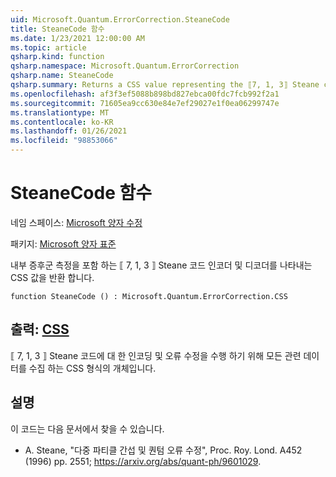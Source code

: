 ```yaml
---
uid: Microsoft.Quantum.ErrorCorrection.SteaneCode
title: SteaneCode 함수
ms.date: 1/23/2021 12:00:00 AM
ms.topic: article
qsharp.kind: function
qsharp.namespace: Microsoft.Quantum.ErrorCorrection
qsharp.name: SteaneCode
qsharp.summary: Returns a CSS value representing the ⟦7, 1, 3⟧ Steane code encoder and decoder with in-place syndrome measurement.
ms.openlocfilehash: af3f3ef5088b898bd827ebca00fdc7fcb992f2a1
ms.sourcegitcommit: 71605ea9cc630e84e7ef29027e1f0ea06299747e
ms.translationtype: MT
ms.contentlocale: ko-KR
ms.lasthandoff: 01/26/2021
ms.locfileid: "98853066"
---
```

# <a name="steanecode-function"></a>SteaneCode 함수

네임 스페이스: [Microsoft 양자 수정](xref:Microsoft.Quantum.ErrorCorrection)

패키지: [Microsoft 양자 표준](https://nuget.org/packages/Microsoft.Quantum.Standard)


내부 증후군 측정을 포함 하는 ⟦ 7, 1, 3 ⟧ Steane 코드 인코더 및 디코더를 나타내는 CSS 값을 반환 합니다.

```qsharp
function SteaneCode () : Microsoft.Quantum.ErrorCorrection.CSS
```


## <a name="output--css"></a>출력: [CSS](xref:Microsoft.Quantum.ErrorCorrection.CSS)

⟦ 7, 1, 3 ⟧ Steane 코드에 대 한 인코딩 및 오류 수정을 수행 하기 위해 모든 관련 데이터를 수집 하는 CSS 형식의 개체입니다.

## <a name="remarks"></a>설명

이 코드는 다음 문서에서 찾을 수 있습니다.

- A. Steane, "다중 파티클 간섭 및 퀀텀 오류 수정", Proc. Roy. Lond. A452 (1996) pp. 2551; https://arxiv.org/abs/quant-ph/9601029.